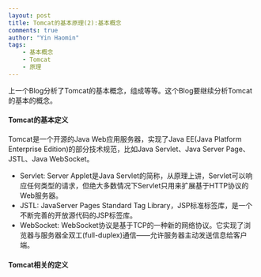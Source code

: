 ```yaml
---
layout: post
title: Tomcat的基本原理(2):基本概念
comments: true
author: "Yin Haomin"
tags:
    - 基本概念
    - Tomcat
    - 原理
---
```


上一个Blog分析了Tomcat的基本概念，组成等等。这个Blog要继续分析Tomcat的基本的概念。<br>
#### Tomcat的基本定义
Tomcat是一个开源的Java Web应用服务器，实现了Java EE(Java Platform Enterprise Edition)的部分技术规范，比如Java Servlet、Java Server Page、JSTL、Java WebSocket。<br>
* Servlet: Server Applet是Java Servlet的简称，从原理上讲，Servlet可以响应任何类型的请求，但绝大多数情况下Servlet只用来扩展基于HTTP协议的Web服务器。<br>
* JSTL: JavaServer Pages Standard Tag Library，JSP标准标签库，是一个不断完善的开放源代码的JSP标签库。<br>
* WebSocket: WebSocket协议是基于TCP的一种新的网络协议。它实现了浏览器与服务器全双工(full-duplex)通信——允许服务器主动发送信息给客户端。<br>
#### Tomcat相关的定义

